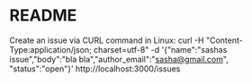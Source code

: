 # README

Create an issue via CURL command in Linux:
curl -H "Content-Type:application/json; charset=utf-8" -d '{"name":"sashas issue","body":"bla bla","author_email":"sasha@gmail.com", "status":"open"}' http://localhost:3000/issues
